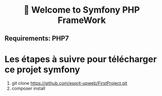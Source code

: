 # <h1 align="center" >👋 Welcome to  Symfony PHP FrameWork </h1>
## Requirements: PHP7
# Les étapes à suivre pour télécharger ce projet symfony
1. git clone https://github.com/esprit-upweb/FirstProject.git
2. composer install
